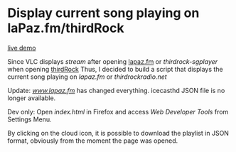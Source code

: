 # Display current song playing on laPaz.fm/thirdRock

[live demo](https://ndlopez.github.io/web_player/)

Since VLC displays *stream* after opening [lapaz.fm](https://stream.consultoradas.com/8042/stream) or *thirdrock-sgplayer* when opening [thirdRock](https://rfcmedia3.streamguys1.com/thirdrock-sgplayer.aac) Thus, I decided to build a script that displays the current song playing on *lapaz.fm* or *thirdrockradio.net*

Update: *www.lapaz.fm* has changed everything. icecasthd JSON file is no longer available. 

Dev only: Open *index.html* in Firefox and access *Web Developer Tools* from Settings Menu.

By clicking on the cloud icon, it is possible to download the playlist in JSON format, obviously from the moment the page was opened.

<!--div id="player" style="position: fixed;bottom: 0;z-index: 100;float:none;box-sizing: content-box;">
      <ul>
        <li><a><div><label for="vol_input" onclick="volume_mute(0)">
          <img id="vol_icon" src="assets/volume-svgrepo.svg" width="38"/></label>
          <input id="vol_input" class="volume-vertical" type="range" min="0" max="100" value="80" step="10" oninput="audioConnect.volume = this.value/100" onchange="this.oninput()"></div>
          <-volume-></a>
        </li>
        <li><a title="back to home" href="../index.html">
          <svg id="prev_play" xmlns="http://www.w3.org/2000/svg" viewBox="0 0 42 42" width="42" height="42" fill="#bed2e0" stroke="#2e4054" stroke-linecap="round" stroke-linejoin="round" stroke-width="4">
            <circle stroke-width="0" cx="21" cy="21" r="20"/><-M30 30 L30 10 12 20Z M11 30 L11 10->
            <path fill= "#2e4054" d="M28 28 L28 14 15 21Z M14 28 L14 14"/></svg>
          </a></li>
        <li><a id="playBtn" title="start stream"></a></li>
        <li><a href="fmlapaz.html" title="Go to FM LaPaz">
          <svg id="next_play" xmlns="http://www.w3.org/2000/svg" viewBox="0 0 42 42" width="42" height="42" fill="#bed2e0" stroke="#2e4054" stroke-linecap="round" stroke-linejoin="round" stroke-width="4">
          <-path d="M9 25 L25 16 9 7Z M25 25 L25 7"/"M12 30 L12 10 30 20Z M31 30 L31 10"->
          <circle stroke-width="0" cx="21" cy="21" r="20"/>
          <path fill="#2e4054" d="M15 28 L15 14 25 21Z M28 28 L28 14" /></svg></a>
        </li>        
        <li><a target="_blank" href="/" title="about this">
          <div id="gifElm" class="equalizer no-audio"><div>
            <span></span><span></span><span></span><span></span><span></span><span></span>
            </div></div></a>
        </li>
      </ul>
</div-->